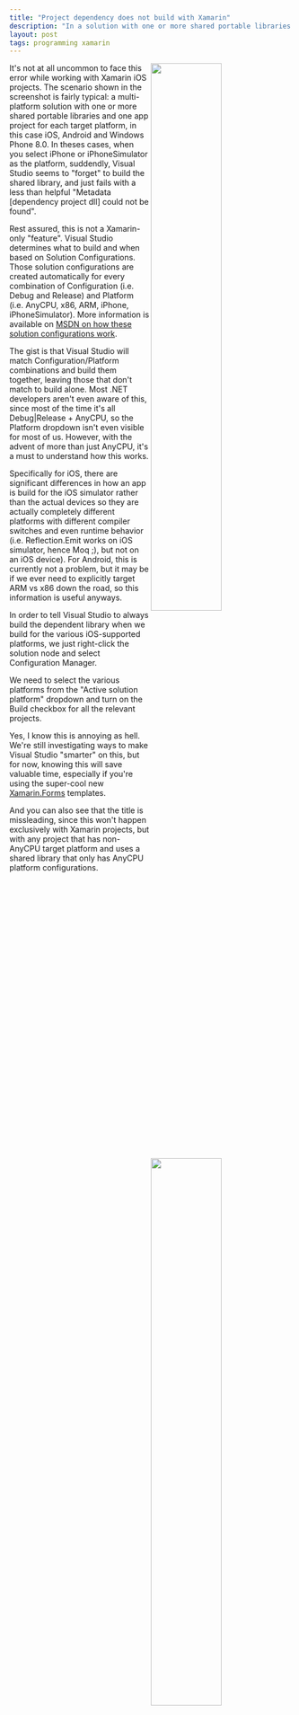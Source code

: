```yaml
---
title: "Project dependency does not build with Xamarin"
description: "In a solution with one or more shared portable libraries and one app project for each target platform (iOS, Android and Windows Phone), when selecting iPhone or iPhoneSimulator as the platform, Visual Studio seems to 'forget' to build the shared library, and just fails with a less than helpful 'Metadata [dependency project dll] could not be found'. This is the fix."
layout: post
tags: programming xamarin
---
```

<img src="http://www.cazzulino.com/img/dependency-build-errors.png" width="50%" align="right" class="image">
It's not at all uncommon to face this error while working with Xamarin iOS projects. The scenario shown in the screenshot is fairly typical: a multi-platform solution with one or more shared portable libraries and one app project for each target platform, in this case iOS, Android and Windows Phone 8.0. In theses cases, when you select iPhone or iPhoneSimulator as the platform, suddendly, Visual Studio seems to "forget" to build the shared library, and just fails with a less than helpful "Metadata [dependency project dll] could not be found".

Rest assured, this is not a Xamarin-only "feature". Visual Studio determines what to build and when based on Solution Configurations. Those solution configurations are created automatically for every combination of Configuration (i.e. Debug and Release) and Platform (i.e. AnyCPU, x86, ARM, iPhone, iPhoneSimulator). More information is available on [MSDN on how these solution configurations work](http://msdn.microsoft.com/en-us/library/kkz9kefa.aspx).

The gist is that Visual Studio will match Configuration/Platform combinations and build them together, leaving those that don't match to build alone. Most .NET developers aren't even aware of this, since most of the time it's all Debug|Release + AnyCPU, so the Platform dropdown isn't even visible for most of us. However, with the advent of more than just AnyCPU, it's a must to understand how this works. 

Specifically for iOS, there are significant differences in how an app is build for the iOS simulator rather than the actual devices so they are actually completely different platforms with different compiler switches and even runtime behavior (i.e. Reflection.Emit works on iOS simulator, hence Moq ;), but not on an iOS device). For Android, this is currently not a problem, but it may be if we ever need to explicitly target ARM vs x86 down the road, so this information is useful anyways.

<img src="http://www.cazzulino.com/img/iphone-configuration-manager.png" width="50%" align="right" class="image">
In order to tell Visual Studio to always build the dependent library when we build for the various iOS-supported platforms, we just right-click the solution node and select Configuration Manager.

We need to select the various platforms from the "Active solution platform" dropdown and turn on the Build checkbox for all the relevant projects.

Yes, I know this is annoying as hell. We're still investigating ways to make Visual Studio "smarter" on this, but for now, knowing this will save valuable time, especially if you're using the super-cool new [Xamarin.Forms](https://xamarin.com/forms) templates. 

And you can also see that the title is missleading, since this won't happen exclusively with Xamarin projects, but with any project that has non-AnyCPU target platform and uses a shared library that only has AnyCPU platform configurations.